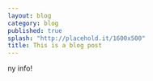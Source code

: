 ```yaml
---
layout: blog
category: blog
published: true
splash: "http://placehold.it/1600x500"
title: This is a blog post
---
```


ny info!